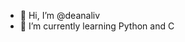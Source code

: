 - 👋 Hi, I’m @deanaliv
- 🌱 I’m currently learning Python and C

<!---
deanaliv/deanaliv is a ✨ special ✨ repository because its `README.md` (this file) appears on your GitHub profile.
You can click the Preview link to take a look at your changes.
--->
